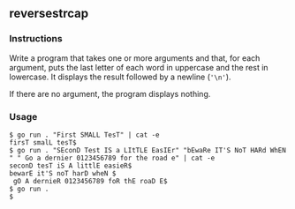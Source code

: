 ## reversestrcap

### Instructions

Write a program that takes one or more arguments and that, for each argument, puts the last letter of each word in uppercase and the rest in lowercase. It displays the result followed by a newline (`'\n'`).

If there are no argument, the program displays nothing.

### Usage

```console
$ go run . "First SMALL TesT" | cat -e
firsT smalL tesT$
$ go run . "SEconD Test IS a LItTLE EasIEr" "bEwaRe IT'S NoT HARd WhEN " " Go a dernier 0123456789 for the road e" | cat -e
seconD tesT iS A littlE easieR$
bewarE it'S noT harD wheN $
 gO A dernieR 0123456789 foR thE roaD E$
$ go run .
$
```
